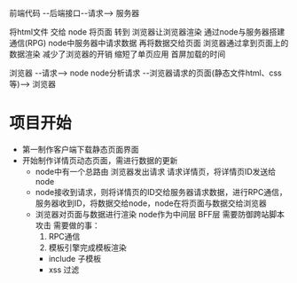 前端代码 --后端接口--请求--> 服务器

将html文件 交给 node 将页面 转到 浏览器让浏览器渲染
通过node与服务器搭建通信(RPG)
node中服务器中请求数据 再将数据交给页面 浏览器通过拿到页面上的数据渲染
减少了浏览器的开销
缩短了单页应用 首屏加载的时间


浏览器 --请求--> node
node分析请求 --浏览器请求的页面(静态文件html、css等)--> 浏览器

# 项目开始
- 第一制作客户端下载静态页面界面
- 开始制作详情页动态页面，需进行数据的更新
  - node中有一个总路由 浏览器发出请求 请求详情页，将详情页ID发送给node 
  - node接收到请求，则将详情页的ID交给服务器请求数据，进行RPC通信，服务器收到ID，将数据交给node，node在将页面与数据交给浏览器
  - 浏览器对页面与数据进行渲染
  node作为中间层 BFF层 需要防御跨站脚本攻击
  需要做的事：
    1. RPC通信
    2. 模板引擎完成模板渲染
      - include 子模板
      - xss 过滤 <img/> <script/>
      - 需要允许 helper 函数 来对数据进行后处理